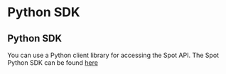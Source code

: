 # Python SDK

## Python SDK

You can use a Python client library for accessing the Spot API. The Spot Python SDK can be found [here](https://github.com/spotinst/spotinst-sdk-python)
